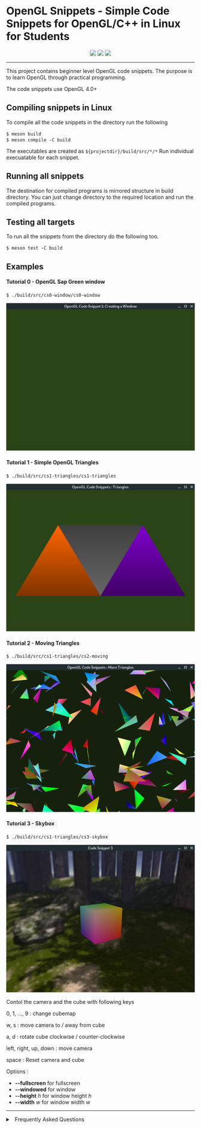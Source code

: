 # OpenGL Snippets - Simple Code Snippets for OpenGL/C++ in Linux for Students

<p align="center">
	<img src="https://img.shields.io/badge/PRs-welcome-brightgreen.svg?style=flat">
	<img src="https://img.shields.io/badge/first--timers--only-friendly-blue.svg">
	<img src="https://travis-ci.org/freeCodeCamp/how-to-contribute-to-open-source.svg?branch=master">
</p>

***

This project contains beginner level OpenGL code snippets. The purpose is to learn OpenGL through
practical programming. 

The code snippets use OpenGL 4.0+

## Compiling snippets in Linux

To compile all the code snippets in the directory run the following

```
$ meson build
$ meson compile -C build
```

The executables are created as ```${projectdir}/build/src/*/*```
Run individual execuatable for each snippet.

## Running all snippets

The destination for compiled programs is mirrored structure in build directory.
You can just change directory to the required location and run the compiled programs.

## Testing all targets

To run all the snippets from the directory do the following too.

```
$ meson test -C build
```



## Examples

#### Tutorial 0 - OpenGL Sap Green window

```
$ ./build/src/cs0-window/cs0-window 
```

![Tutorial 0](imgs/cs0-window.png)



#### Tutorial 1 - Simple OpenGL Triangles

```
$ ./build/src/cs1-triangles/cs1-triangles
```

![Tutorial 1](imgs/cs1-triangles.png)


#### Tutorial 2 - Moving Triangles

```
$ ./build/src/cs1-triangles/cs2-moving
```

![Tutorial 2](imgs/cs2-moving.png)

#### Tutorial 3 - Skybox

```
$ ./build/src/cs1-triangles/cs3-skybox
```

![Tutorial 3](imgs/cs3-skybox.png)

Contol the camera and the cube with following keys

0, 1, ..., 9 : change cubemap

w, s : move camera to / away from cube

a, d : rotate cube clockwise / counter-clockwise

left, right, up, down : move camera

space : Reset camera and cube

Options : 

*    **--fullscreen** for fullscreen
*    **--windowed** for window
*    **--height** _h_ for window height _h_
*    **--width** _w_ for window width _w_

***


<details>
<summary>
<a class="btnfire small stroke"><em class="fas fa-chevron-circle-down"></em>&nbsp;&nbsp;Frequently Asked Questions</a>    
</summary>

<ul>
<li>

[CODE_OF_CONDUCT](CONDUCT.md)
</li>


</ul>
</details>



